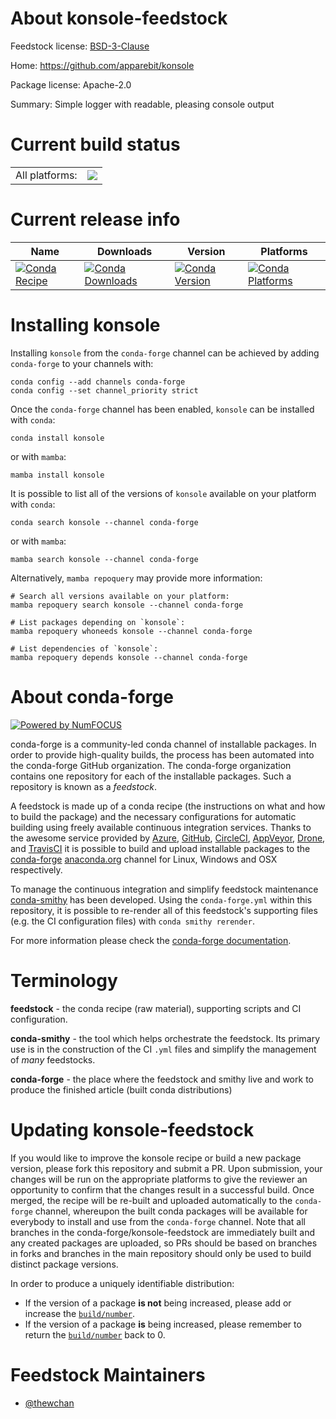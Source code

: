 About konsole-feedstock
=======================

Feedstock license: [BSD-3-Clause](https://github.com/conda-forge/konsole-feedstock/blob/main/LICENSE.txt)

Home: https://github.com/apparebit/konsole

Package license: Apache-2.0

Summary: Simple logger with readable, pleasing console output

Current build status
====================


<table><tr><td>All platforms:</td>
    <td>
      <a href="https://dev.azure.com/conda-forge/feedstock-builds/_build/latest?definitionId=16513&branchName=main">
        <img src="https://dev.azure.com/conda-forge/feedstock-builds/_apis/build/status/konsole-feedstock?branchName=main">
      </a>
    </td>
  </tr>
</table>

Current release info
====================

| Name | Downloads | Version | Platforms |
| --- | --- | --- | --- |
| [![Conda Recipe](https://img.shields.io/badge/recipe-konsole-green.svg)](https://anaconda.org/conda-forge/konsole) | [![Conda Downloads](https://img.shields.io/conda/dn/conda-forge/konsole.svg)](https://anaconda.org/conda-forge/konsole) | [![Conda Version](https://img.shields.io/conda/vn/conda-forge/konsole.svg)](https://anaconda.org/conda-forge/konsole) | [![Conda Platforms](https://img.shields.io/conda/pn/conda-forge/konsole.svg)](https://anaconda.org/conda-forge/konsole) |

Installing konsole
==================

Installing `konsole` from the `conda-forge` channel can be achieved by adding `conda-forge` to your channels with:

```
conda config --add channels conda-forge
conda config --set channel_priority strict
```

Once the `conda-forge` channel has been enabled, `konsole` can be installed with `conda`:

```
conda install konsole
```

or with `mamba`:

```
mamba install konsole
```

It is possible to list all of the versions of `konsole` available on your platform with `conda`:

```
conda search konsole --channel conda-forge
```

or with `mamba`:

```
mamba search konsole --channel conda-forge
```

Alternatively, `mamba repoquery` may provide more information:

```
# Search all versions available on your platform:
mamba repoquery search konsole --channel conda-forge

# List packages depending on `konsole`:
mamba repoquery whoneeds konsole --channel conda-forge

# List dependencies of `konsole`:
mamba repoquery depends konsole --channel conda-forge
```


About conda-forge
=================

[![Powered by
NumFOCUS](https://img.shields.io/badge/powered%20by-NumFOCUS-orange.svg?style=flat&colorA=E1523D&colorB=007D8A)](https://numfocus.org)

conda-forge is a community-led conda channel of installable packages.
In order to provide high-quality builds, the process has been automated into the
conda-forge GitHub organization. The conda-forge organization contains one repository
for each of the installable packages. Such a repository is known as a *feedstock*.

A feedstock is made up of a conda recipe (the instructions on what and how to build
the package) and the necessary configurations for automatic building using freely
available continuous integration services. Thanks to the awesome service provided by
[Azure](https://azure.microsoft.com/en-us/services/devops/), [GitHub](https://github.com/),
[CircleCI](https://circleci.com/), [AppVeyor](https://www.appveyor.com/),
[Drone](https://cloud.drone.io/welcome), and [TravisCI](https://travis-ci.com/)
it is possible to build and upload installable packages to the
[conda-forge](https://anaconda.org/conda-forge) [anaconda.org](https://anaconda.org/)
channel for Linux, Windows and OSX respectively.

To manage the continuous integration and simplify feedstock maintenance
[conda-smithy](https://github.com/conda-forge/conda-smithy) has been developed.
Using the ``conda-forge.yml`` within this repository, it is possible to re-render all of
this feedstock's supporting files (e.g. the CI configuration files) with ``conda smithy rerender``.

For more information please check the [conda-forge documentation](https://conda-forge.org/docs/).

Terminology
===========

**feedstock** - the conda recipe (raw material), supporting scripts and CI configuration.

**conda-smithy** - the tool which helps orchestrate the feedstock.
                   Its primary use is in the construction of the CI ``.yml`` files
                   and simplify the management of *many* feedstocks.

**conda-forge** - the place where the feedstock and smithy live and work to
                  produce the finished article (built conda distributions)


Updating konsole-feedstock
==========================

If you would like to improve the konsole recipe or build a new
package version, please fork this repository and submit a PR. Upon submission,
your changes will be run on the appropriate platforms to give the reviewer an
opportunity to confirm that the changes result in a successful build. Once
merged, the recipe will be re-built and uploaded automatically to the
`conda-forge` channel, whereupon the built conda packages will be available for
everybody to install and use from the `conda-forge` channel.
Note that all branches in the conda-forge/konsole-feedstock are
immediately built and any created packages are uploaded, so PRs should be based
on branches in forks and branches in the main repository should only be used to
build distinct package versions.

In order to produce a uniquely identifiable distribution:
 * If the version of a package **is not** being increased, please add or increase
   the [``build/number``](https://docs.conda.io/projects/conda-build/en/latest/resources/define-metadata.html#build-number-and-string).
 * If the version of a package **is** being increased, please remember to return
   the [``build/number``](https://docs.conda.io/projects/conda-build/en/latest/resources/define-metadata.html#build-number-and-string)
   back to 0.

Feedstock Maintainers
=====================

* [@thewchan](https://github.com/thewchan/)

